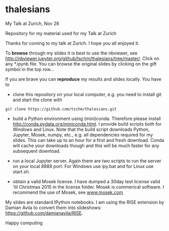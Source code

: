 # thalesians
My Talk at Zurich, Nov 26

Repository for my material used for my Talk at Zurich

Thanks for coming to my talk at Zurich. I hope you all enjoyed it. 

To **browse** through my slides it is best to use the nbviewer, see http://nbviewer.jupyter.org/github/tschm/thalesians/tree/master/.
Click on any *.ipynb file. You can browse the original slides by clicking on the gift symbol in the top row...

If you are brave you can **reproduce** my results and slides locally. You have to

- clone this repository on your local computer, e.g. you need to install git and start the clone with
```
git clone https://github.com/tschm/thalesians.git
```

- build a Python environment using (mini)conda. Therefore please install http://conda.pydata.org/miniconda.html. I provide build scripts both for Windows and Linux. Note that the build script downloads Python, Jupyter, Mosek, numpy, etc., e.g. all dependencies required for my slides. This can take up to an hour for a first and fresh download. Conda will cache your downloads though and this will be much faster for any subsequent download. 

- run a local Jupyter server. Again there are two scripts to run the server on your local 8888 port. For Windows use ipy.bat and for Linux use start.sh. 

- obtain a valid Mosek license. I have dumped a 30day test license valid 'til Christmas 2015 in the license folder. Mosek is commerical software. I recommend the use of Mosek, see www.mosek.com

My slides are standard IPython notebooks. I am using the RISE extension by Damian Avila to convert them into slideshows: https://github.com/damianavila/RISE. 


Happy computing
